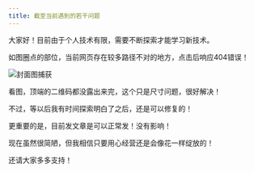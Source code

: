 ```yaml
---
title: 截至当前遇到的若干问题
---
```


大家好！目前由于个人技术有限，需要不断探索才能学习新技术。

如图圈点的部位，当前网页存在较多路径不对的地方，点击后响应404错误！

![封面图捕获](https://github.com/humengofchina/Meng/assets/99729216/4df37da5-23ce-4f23-97fd-91389c752598)

看图，顶端的二维码都没露出来完，这个只是尺寸问题，很好解决！

不过，等以后我有时间探索明白了之后，还是可以修复的！

更重要的是，目前发文章是可以正常发！没有影响！

现在虽然很简陋，但我相信只要用心经营还是会像花一样绽放的！

还请大家多多支持！
